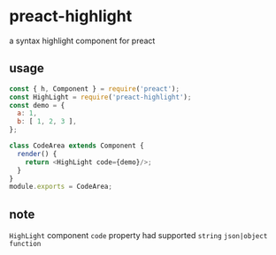 # preact-highlight
a syntax highlight component for preact
## usage

```js
const { h, Component } = require('preact');
const HighLight = require('preact-highlight');
const demo = {
  a: 1,
  b: [ 1, 2, 3 ],
};

class CodeArea extends Component {
  render() {
    return <HighLight code={demo}/>;
  }
}
module.exports = CodeArea;
```

## note

`HighLight` component `code` property had supported `string` `json|object` `function`

